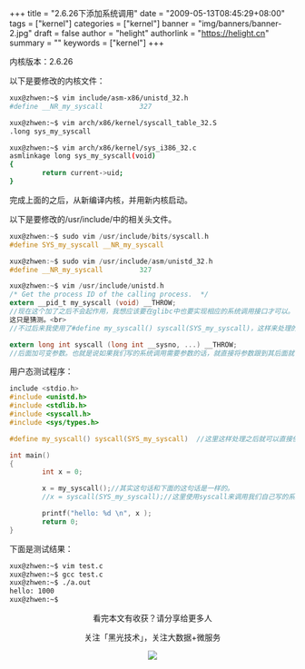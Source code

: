 +++
title = "2.6.26下添加系统调用"
date = "2009-05-13T08:45:29+08:00"
tags = ["kernel"]
categories = ["kernel"]
banner = "img/banners/banner-2.jpg"
draft = false
author = "helight"
authorlink = "https://helight.cn"
summary = ""
keywords = ["kernel"]
+++

内核版本：2.6.26

以下是要修改的内核文件：
<!--more-->
``` sh
xux@zhwen:~$ vim include/asm-x86/unistd_32.h
#define __NR_my_syscall         327

xux@zhwen:~$ vim arch/x86/kernel/syscall_table_32.S
.long sys_my_syscall

xux@zhwen:~$ vim arch/x86/kernel/sys_i386_32.c
asmlinkage long sys_my_syscall(void)
{
        return current->uid;
}
```
完成上面的之后，从新编译内核，并用新内核启动。

以下是要修改的/usr/include/中的相关头文件。
``` c
xux@zhwen:~$ sudo vim /usr/include/bits/syscall.h
#define SYS_my_syscall __NR_my_syscall

xux@zhwen:~$ sudo vim /usr/include/asm/unistd_32.h
#define __NR_my_syscall         327

xux@zhwen:~$ vim /usr/include/unistd.h 
/* Get the process ID of the calling process.  */
extern __pid_t my_syscall (void) __THROW;
//现在这个加了之后不会起作用，我想应该要在glibc中也要实现相应的系统调用接口才可以。
这只是猜测。<br>
//不过后来我使用了#define my_syscall() syscall(SYS_my_syscall)，这样来处理的。

extern long int syscall (long int __sysno, ...) __THROW;
//后面加可变参数。也就是说如果我们写的系统调用需要参数的话，就直接将参数跟到其后面就可以了。
```
用户态测试程序：
``` c
include <stdio.h>
#include <unistd.h>
#include <stdlib.h>
#include <syscall.h>
#include <sys/types.h>

#define my_syscall() syscall(SYS_my_syscall)  //这里这样处理之后就可以直接使用

int main()
{
        int x = 0;

        x = my_syscall();//其实这句话和下面的这句话是一样的。
        //x = syscall(SYS_my_syscall);//这里使用syscall来调用我们自己写的系统调用函数

        printf("hello: %d \n", x );
        return 0;
}
```
下面是测试结果：
``` sh
xux@zhwen:~$ vim test.c 
xux@zhwen:~$ gcc test.c 
xux@zhwen:~$ ./a.out 
hello: 1000 
xux@zhwen:~$ 
```

<center>
看完本文有收获？请分享给更多人<br>

关注「黑光技术」，关注大数据+微服务<br>

![](/img/qrcode_helight_tech.jpg)
</center>
